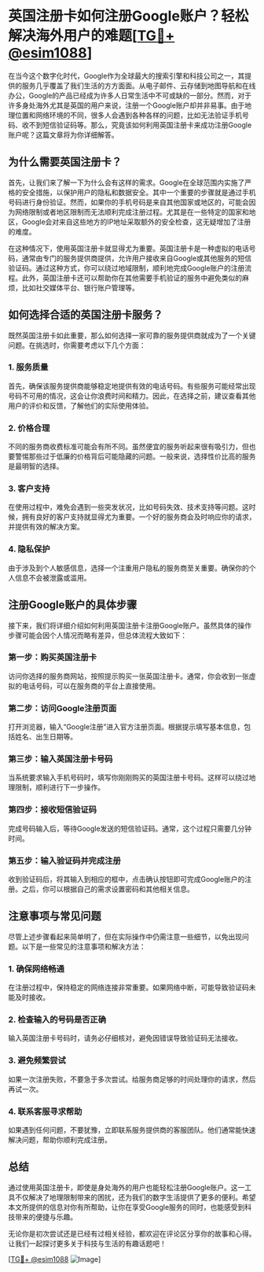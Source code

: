 # 英国注册卡如何注册Google账户？轻松解决海外用户的难题[[TG💪+ @esim1088](https://t.me/s/esim1088)]

在当今这个数字化时代，Google作为全球最大的搜索引擎和科技公司之一，其提供的服务几乎覆盖了我们生活的方方面面。从电子邮件、云存储到地图导航和在线办公，Google的产品已经成为许多人日常生活中不可或缺的一部分。然而，对于许多身处海外尤其是英国的用户来说，注册一个Google账户却并非易事。由于地理位置和网络环境的不同，很多人会遇到各种各样的问题，比如无法验证手机号码、收不到短信验证码等。那么，究竟该如何利用英国注册卡来成功注册Google账户呢？这篇文章将为你详细解答。

## 为什么需要英国注册卡？

首先，让我们来了解一下为什么会有这样的需求。Google在全球范围内实施了严格的安全措施，以保护用户的隐私和数据安全。其中一个重要的步骤就是通过手机号码进行身份验证。然而，如果你的手机号码是来自其他国家或地区的，可能会因为网络限制或者地区限制而无法顺利完成注册过程。尤其是在一些特定的国家和地区，Google会对来自这些地方的IP地址采取额外的安全检查，这无疑增加了注册的难度。

在这种情况下，使用英国注册卡就显得尤为重要。英国注册卡是一种虚拟的电话号码，通常由专门的服务提供商提供，允许用户接收来自Google或其他服务的短信验证码。通过这种方式，你可以绕过地域限制，顺利地完成Google账户的注册流程。此外，英国注册卡还可以帮助你在其他需要手机验证的服务中避免类似的麻烦，比如社交媒体平台、银行账户管理等。

## 如何选择合适的英国注册卡服务？

既然英国注册卡如此重要，那么如何选择一家可靠的服务提供商就成为了一个关键问题。在挑选时，你需要考虑以下几个方面：

### 1. **服务质量**
   首先，确保该服务提供商能够稳定地提供有效的电话号码。有些服务可能经常出现号码不可用的情况，这会让你浪费时间和精力。因此，在选择之前，建议查看其他用户的评价和反馈，了解他们的实际使用体验。

### 2. **价格合理**
   不同的服务商收费标准可能会有所不同。虽然便宜的服务听起来很有吸引力，但也要警惕那些过于低廉的价格背后可能隐藏的问题。一般来说，选择性价比高的服务是最明智的选择。

### 3. **客户支持**
   在使用过程中，难免会遇到一些突发状况，比如号码失效、技术支持等问题。这时候，拥有良好的客户支持就显得尤为重要。一个好的服务商会及时响应你的请求，并提供有效的解决方案。

### 4. **隐私保护**
   由于涉及到个人敏感信息，选择一个注重用户隐私的服务商至关重要。确保你的个人信息不会被泄露或滥用。

## 注册Google账户的具体步骤

接下来，我们将详细介绍如何利用英国注册卡注册Google账户。虽然具体的操作步骤可能会因个人情况而略有差异，但总体流程大致如下：

### 第一步：购买英国注册卡
   访问你选择的服务商网站，按照提示购买一张英国注册卡。通常，你会收到一张虚拟的电话号码，可以在服务商的平台上直接使用。

### 第二步：访问Google注册页面
   打开浏览器，输入“Google注册”进入官方注册页面。根据提示填写基本信息，包括姓名、出生日期等。

### 第三步：输入英国注册卡号码
   当系统要求输入手机号码时，填写你刚刚购买的英国注册卡号码。这样可以绕过地理限制，顺利进行下一步操作。

### 第四步：接收短信验证码
   完成号码输入后，等待Google发送的短信验证码。通常，这个过程只需要几分钟时间。

### 第五步：输入验证码并完成注册
   收到验证码后，将其输入到相应的框中，点击确认按钮即可完成Google账户的注册。之后，你可以根据自己的需求设置密码和其他相关信息。

## 注意事项与常见问题

尽管上述步骤看起来简单明了，但在实际操作中仍需注意一些细节，以免出现问题。以下是一些常见的注意事项和解决方法：

### 1. **确保网络畅通**
   在注册过程中，保持稳定的网络连接非常重要。如果网络中断，可能导致验证码未能及时接收。

### 2. **检查输入的号码是否正确**
   输入英国注册卡号码时，请务必仔细核对，避免因错误导致验证码无法接收。

### 3. **避免频繁尝试**
   如果一次注册失败，不要急于多次尝试。给服务商足够的时间处理你的请求，然后再试一次。

### 4. **联系客服寻求帮助**
   如果遇到任何问题，不要犹豫，立即联系服务提供商的客服团队。他们通常能快速解决问题，帮助你顺利完成注册。

## 总结

通过使用英国注册卡，即使是身处海外的用户也能轻松注册Google账户。这一工具不仅解决了地理限制带来的困扰，还为我们的数字生活提供了更多的便利。希望本文所提供的信息对你有所帮助，让你在享受Google服务的同时，也能感受到科技带来的便捷与乐趣。

无论你是初次尝试还是已经有过相关经验，都欢迎在评论区分享你的故事和心得。让我们一起探讨更多关于科技与生活的有趣话题吧！

[[TG💪+ @esim1088](https://t.me/s/esim1088) ![Image](https://i.postimg.cc/4NQfJmqS/Snipaste-2025-05-13-00-14-12.png)]
